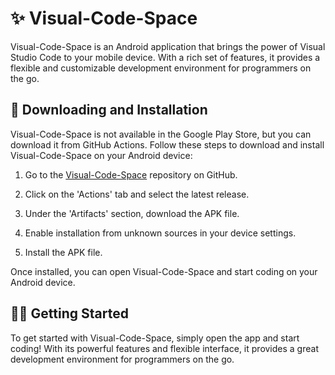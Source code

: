 # ✨️ Visual-Code-Space

Visual-Code-Space is an Android application that brings the power of Visual Studio Code to your mobile device. With a rich set of features, it provides a flexible and customizable development environment for programmers on the go.

## 📱 Downloading and Installation

Visual-Code-Space is not available in the Google Play Store, but you can download it from GitHub Actions. Follow these steps to download and install Visual-Code-Space on your Android device:

1. Go to the [Visual-Code-Space](https://github.com/Visual-Code-Space/Visual-Code-Space) repository on GitHub.

2. Click on the 'Actions' tab and select the latest release.

3. Under the 'Artifacts' section, download the APK file.

4. Enable installation from unknown sources in your device settings.

5. Install the APK file.

Once installed, you can open Visual-Code-Space and start coding on your Android device.

## 👨‍💻 Getting Started

To get started with Visual-Code-Space, simply open the app and start coding! With its powerful features and flexible interface, it provides a great development environment for programmers on the go.

